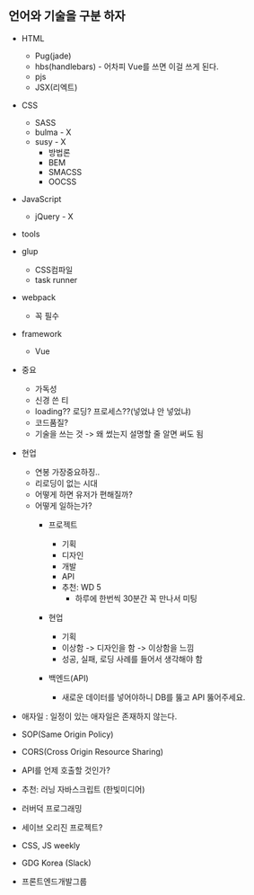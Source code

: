 
## 언어와 기술을 구분 하자
- HTML
  - Pug(jade)
  - hbs(handlebars) - 어차피 Vue를 쓰면 이걸 쓰게 된다.
  - pjs
  - JSX(리엑트)
- CSS
  - SASS
  - bulma - X
  - susy - X
    - 방법론
    - BEM
    - SMACSS
    - OOCSS

- JavaScript
  - jQuery - X
  
- tools
- glup
  - CSS컴파일
  - task runner
- webpack
  - 꼭 필수
- framework
  - Vue



- 중요
  - 가독성
  - 신경 쓴 티
  - loading?? 로딩? 프로세스??(넣었냐 안 넣었냐)
  - 코드품질?
  - 기술을 쓰는 것 -> 왜 썼는지 설명할 줄 알면 써도 됨
  

- 현업
  - 연봉 가장중요하징..
  - 리로딩이 없는 시대
  - 어떻게 하면 유저가 편해질까?
  - 어떻게 일하는가?
    - 프로젝트
      - 기획
      - 디자인
      - 개발
      - API
      - 추천: WD 5
        - 하루에 한번씩 30분간 꼭 만나서 미팅
    
    - 현업
      - 기획 
      - 이상함 -> 디자인을 함 -> 이상함을 느낌 
      - 성공, 실패, 로딩 사례를 들어서 생각해야 함
    - 백엔드(API)
      - 새로운 데이터를 넣어야하니 DB를 뚫고 API 뚫어주세요.


- 애자일 : 일정이 있는 애자일은 존재하지 않는다.  
- SOP(Same Origin Policy)
- CORS(Cross Origin Resource Sharing)
- API를 언제 호출할 것인가?


- 추천: 러닝 자바스크립트 (한빛미디어)
- 러버덕 프로그래밍
- 세이브 오리진 프로젝트?
- CSS, JS weekly
- GDG Korea (Slack)
- 프론트엔드개발그룹
